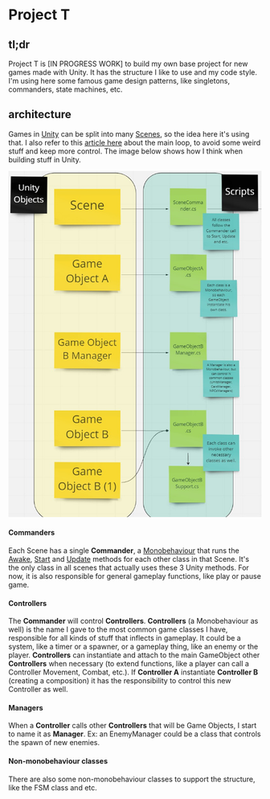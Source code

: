 # Project T

## **tl;dr**

Project T is [IN PROGRESS WORK] to build my own base project for new games made with Unity. It has the structure I like to use and my code style. I'm using here some famous game design patterns, like singletons, commanders, state machines, etc.

## **architecture**

Games in [Unity](https://docs.unity3d.com/Manual/index.html) can be split into many [Scenes](https://docs.unity3d.com/Manual/CreatingScenes.html), so the idea here it's using that. I also refer to this [article here](https://bronsonzgeb.com/index.php/2021/04/24/unity-architecture-pattern-the-main-loop/) about the main loop, to avoid some weird stuff and keep more control. The image below shows how I think when building stuff in Unity.

<img src="ReadmePrints/archPrint.jpeg" alt="games arch">

#### **Commanders**

Each Scene has a single **Commander**, a [Monobehaviour](https://docs.unity3d.com/ScriptReference/MonoBehaviour.html) that runs the [Awake](https://docs.unity3d.com/ScriptReference/MonoBehaviour.Awake.html), [Start](https://docs.unity3d.com/ScriptReference/MonoBehaviour.Start.html) and [Update](https://docs.unity3d.com/ScriptReference/MonoBehaviour.Update.html) methods for each other class in that Scene. It's the only class in all scenes that actually uses these 3 Unity methods. For now, it is also responsible for general gameplay functions, like play or pause game.

#### **Controllers**

The **Commander** will control **Controllers**. **Controllers** (a Monobehaviour as well) is the name I gave to the most common game classes I have, responsible for all kinds of stuff that inflects in gameplay. It could be a system, like a timer or a spawner, or a gameplay thing, like an enemy or the player. **Controllers** can instantiate and attach to the main GameObject other **Controllers** when necessary (to extend functions, like a player can call a Controller Movement, Combat, etc.). If **Controller A** instantiate **Controller B** (creating a composition) it has the responsibility to control this new Controller as well.

#### **Managers**

When a **Controller** calls other **Controllers** that will be Game Objects, I start to name it as **Manager**. Ex: an EnemyManager could be a class that controls the spawn of new enemies.

#### **Non-monobehaviour classes**

There are also some non-monobehaviour classes to support the structure, like the FSM class and etc.

<br>

<!-- <p align="center">
  <img src="/print1.png" alt="Game gif">
</p>

<br>

<details open="open">
  <summary>Table of Contents</summary>
  <ul>
    <li><a href="#-about-the-game"> About the game</a></li>
    <li><a href="#-how-to-play"> How to play</a></li>
    <li><a href="#-game-design"> Game design</a></li>
    <li><a href="#-game-development"> Game development</a></li>
    <li><a href="#-credits"> Credits</a></li>
  </ul>
</details>

<br>


<h2 id="#about-the-game"> About the game</h2>
Game description, to non-tech people and players in general.

<br>
<br>

<h2 id="#how-to-play"> How to play</h2>
Game tutorial, for everyone.

<br>
<br>

<h2 id="#game-design"> Game design</h2>
Game design ideas about the game, references and etc.

<br>
<br>

<h2 id="#game-development"> Game development</h2>
Game development ideas about the game, highlights and etc.
Created for Brackeys Game Jam 2022.1

<br>
<br>

<h2 id="#credits"> Credits</h2>
<a href="https://github.com/giovanemachado"> Giovane Machado</a> - game design and game development
 -->
